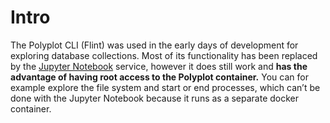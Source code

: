 # Intro

The Polyplot CLI (Flint) was used in the early days of development for exploring database collections. Most of its functionality has been replaced by the [Jupyter Notebook](https://github.com/jgphilpott/polyplot/blob/master/docs/notes/README.md) service, however it does still work and **has the advantage of having root access to the Polyplot container.** You can for example explore the file system and start or end processes, which can’t be done with the Jupyter Notebook because it runs as a separate docker container.
